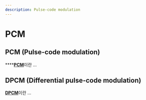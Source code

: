 ```yaml
---
description: Pulse-code modulation
---
```


# PCM

## PCM \(Pulse-code modulation\)

\*\*\*\*[**PCM**](https://en.wikipedia.org/wiki/Pulse-code_modulation)이란 ...



## DPCM \(Differential pulse-code modulation\)

[**DPCM**](https://en.wikipedia.org/wiki/Differential_pulse-code_modulation)이란 ...







